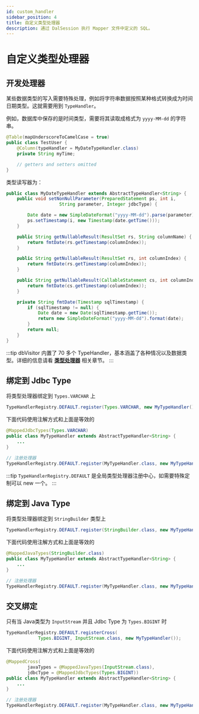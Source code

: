 ```yaml
---
id: custom_handler
sidebar_position: 4
title: 自定义类型处理器
description: 通过 DalSession 执行 Mapper 文件中定义的 SQL。
---
```


# 自定义类型处理器

## 开发处理器

某些数据类型的写入需要特殊处理，例如将字符串数据按照某种格式转换成为时间日期类型。这就需要用到 `TypeHandler`。

例如，数据库中保存的是时间类型，需要将其读取成格式为 `yyyy-MM-dd` 的字符串。

```java {3}
@Table(mapUnderscoreToCamelCase = true)
public class TestUser {
    @Column(typeHandler = MyDateTypeHandler.class)
    private String myTime;

    // getters and setters omitted
}
```

类型读写器为：

```java
public class MyDateTypeHandler extends AbstractTypeHandler<String> {
    public void setNonNullParameter(PreparedStatement ps, int i,
                    String parameter, Integer jdbcType) {

        Date date = new SimpleDateFormat("yyyy-MM-dd").parse(parameter);
        ps.setTimestamp(i, new Timestamp(date.getTime()));
    }

    public String getNullableResult(ResultSet rs, String columnName) {
        return fmtDate(rs.getTimestamp(columnIndex));
    }

    public String getNullableResult(ResultSet rs, int columnIndex) {
        return fmtDate(rs.getTimestamp(columnIndex));
    }

    public String getNullableResult(CallableStatement cs, int columnIndex) {
        return fmtDate(cs.getTimestamp(columnIndex));
    }

    private String fmtDate(Timestamp sqlTimestamp) {
        if (sqlTimestamp != null) {
            Date date = new Date(sqlTimestamp.getTime());
            return new SimpleDateFormat("yyyy-MM-dd").format(date);
        }
        return null;
    }
}
```

:::tip
dbVisitor 内置了 70 多个 TypeHandler，基本涵盖了各种情况以及数据类型。详细的信息请看 **[类型处理器](./type-handlers.md)** 相关章节。
:::

## 绑定到 Jdbc Type

将类型处理器绑定到 `Types.VARCHAR` 上

```java
TypeHandlerRegistry.DEFAULT.register(Types.VARCHAR, new MyTypeHandler());
```

下面代码使用注解方式和上面是等效的

```java {1,7}
@MappedJdbcTypes(Types.VARCHAR)
public class MyTypeHandler extends AbstractTypeHandler<String> {
    ...
}

// 注册处理器
TypeHandlerRegistry.DEFAULT.register(MyTypeHandler.class, new MyTypeHandler());
```

:::tip
`TypeHandlerRegistry.DEFAULT` 是全局类型处理器注册中心，如需要特殊定制可以 new 一个。
:::

## 绑定到 Java Type

将类型处理器绑定到 `StringBuilder` 类型上

```java
TypeHandlerRegistry.DEFAULT.register(StringBuilder.class, new MyTypeHandler());
```

下面代码使用注解方式和上面是等效的

```java {1,7}
@MappedJavaTypes(StringBuilder.class)
public class MyTypeHandler extends AbstractTypeHandler<String> {
    ...
}

// 注册处理器
TypeHandlerRegistry.DEFAULT.register(MyTypeHandler.class, new MyTypeHandler());
```

## 交叉绑定

只有当 Java类型为 `InputStream` 并且 Jdbc Type 为 `Types.BIGINT` 时

```java
TypeHandlerRegistry.DEFAULT.registerCross(
            Types.BIGINT, InputStream.class, new MyTypeHandler());
```

下面代码使用注解方式和上面是等效的

```java {1-3,9}
@MappedCross(
        javaTypes = @MappedJavaTypes(InputStream.class), 
        jdbcType = @MappedJdbcTypes(Types.BIGINT))
public class MyTypeHandler extends AbstractTypeHandler<String> {
    ...
}

// 注册处理器
TypeHandlerRegistry.DEFAULT.register(MyTypeHandler.class, new MyTypeHandler());
```
